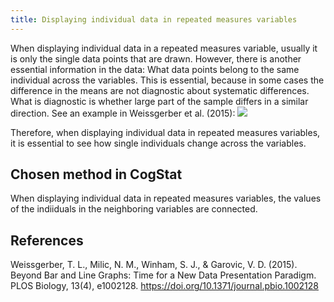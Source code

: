 ```yaml
---
title: Displaying individual data in repeated measures variables
---
```

When displaying individual data in a repeated measures variable, usually it is only the single data points that are drawn. However, there is another essential information in the data: What data points belong to the same individual across the variables. This is essential, because in some cases the difference in the means are not diagnostic about systematic differences. What is diagnostic is whether large part of the sample differs in a similar direction. See an example in Weissgerber et al. (2015):
![](https://journals.plos.org/plosbiology/article/figure/image?size=large&id=10.1371/journal.pbio.1002128.g002)

Therefore, when displaying individual data  in repeated measures variables, it is essential to see how single individuals change across the variables.

## Chosen method in CogStat
When displaying individual data in repeated measures variables, the values of the indiiduals in the neighboring variables are connected.

## References

Weissgerber, T. L., Milic, N. M., Winham, S. J., & Garovic, V. D. (2015). Beyond Bar and Line Graphs: Time for a New Data Presentation Paradigm. PLOS Biology, 13(4), e1002128. <https://doi.org/10.1371/journal.pbio.1002128>
